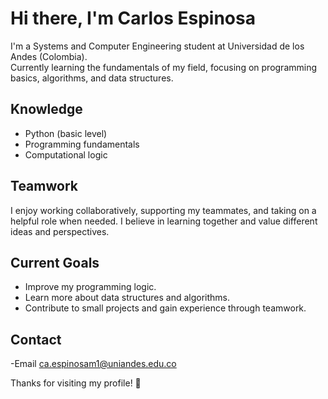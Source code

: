 # Hi there, I'm Carlos Espinosa

I'm a Systems and Computer Engineering student at Universidad de los Andes (Colombia).  
Currently learning the fundamentals of my field, focusing on programming basics, algorithms, and data structures.

## Knowledge
- Python (basic level)
- Programming fundamentals
- Computational logic

## Teamwork
I enjoy working collaboratively, supporting my teammates, and taking on a helpful role when needed. I believe in learning together and value different ideas and perspectives.

## Current Goals
- Improve my programming logic.
- Learn more about data structures and algorithms.
- Contribute to small projects and gain experience through teamwork.

## Contact
-Email ca.espinosam1@uniandes.edu.co



Thanks for visiting my profile! 🚀
